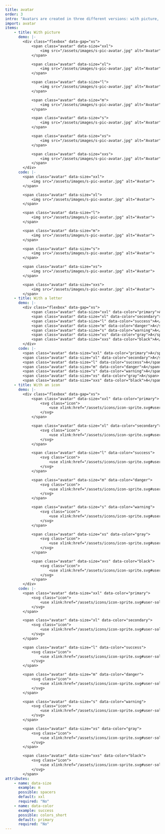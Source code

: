 ```yaml
---
title: avatar
order: 3
intro: "Avatars are created in three different versions: with picture, with a letter and with an icon."
import: avatar
items:
    - title: With picture
      demo: |-
        <div class="flexbox" data-gap="xs">
            <span class="avatar" data-size="xxl">
                <img src="/assets/images/s-pic-avatar.jpg" alt="Avatar">
            </span>

            <span class="avatar" data-size="xl">
                <img src="/assets/images/s-pic-avatar.jpg" alt="Avatar">
            </span>

            <span class="avatar" data-size="l">
                <img src="/assets/images/s-pic-avatar.jpg" alt="Avatar">
            </span>

            <span class="avatar" data-size="m">
                <img src="/assets/images/s-pic-avatar.jpg" alt="Avatar">
            </span>

            <span class="avatar" data-size="s">
                <img src="/assets/images/s-pic-avatar.jpg" alt="Avatar">
            </span>

            <span class="avatar" data-size="xs">
                <img src="/assets/images/s-pic-avatar.jpg" alt="Avatar">
            </span>

            <span class="avatar" data-size="xxs">
                <img src="/assets/images/s-pic-avatar.jpg" alt="Avatar">
            </span>
        </div>
      code: |-
        <span class="avatar" data-size="xxl">
            <img src="/assets/images/s-pic-avatar.jpg" alt="Avatar">
        </span>

        <span class="avatar" data-size="xl">
            <img src="/assets/images/s-pic-avatar.jpg" alt="Avatar">
        </span>

        <span class="avatar" data-size="l">
            <img src="/assets/images/s-pic-avatar.jpg" alt="Avatar">
        </span>

        <span class="avatar" data-size="m">
            <img src="/assets/images/s-pic-avatar.jpg" alt="Avatar">
        </span>

        <span class="avatar" data-size="s">
            <img src="/assets/images/s-pic-avatar.jpg" alt="Avatar">
        </span>

        <span class="avatar" data-size="xs">
            <img src="/assets/images/s-pic-avatar.jpg" alt="Avatar">
        </span>

        <span class="avatar" data-size="xxs">
            <img src="/assets/images/s-pic-avatar.jpg" alt="Avatar">
        </span>
    - title: With a letter
      demo: |-
        <div class="flexbox" data-gap="xs">
            <span class="avatar" data-size="xxl" data-color="primary">A</span>
            <span class="avatar" data-size="xl" data-color="secondary">A</span>
            <span class="avatar" data-size="l" data-color="success">A</span>
            <span class="avatar" data-size="m" data-color="danger">A</span>
            <span class="avatar" data-size="s" data-color="warning">A</span>
            <span class="avatar" data-size="xs" data-color="gray">A</span>
            <span class="avatar" data-size="xxs" data-color="black">A</span>
        </div>
      code: |-
        <span class="avatar" data-size="xxl" data-color="primary">A</span>
        <span class="avatar" data-size="xl" data-color="secondary">A</span>
        <span class="avatar" data-size="l" data-color="success">A</span>
        <span class="avatar" data-size="m" data-color="danger">A</span>
        <span class="avatar" data-size="s" data-color="warning">A</span>
        <span class="avatar" data-size="xs" data-color="gray">A</span>
        <span class="avatar" data-size="xxs" data-color="black">A</span>
    - title: With an icon
      demo: |-
        <div class="flexbox" data-gap="xs">
            <span class="avatar" data-size="xxl" data-color="primary">
                <svg class="icon">
                    <use xlink:href="/assets/icons/icon-sprite.svg#user-solid"></use>
                </svg>
            </span>

            <span class="avatar" data-size="xl" data-color="secondary">
                <svg class="icon">
                    <use xlink:href="/assets/icons/icon-sprite.svg#user-solid"></use>
                </svg>
            </span>

            <span class="avatar" data-size="l" data-color="success">
                <svg class="icon">
                    <use xlink:href="/assets/icons/icon-sprite.svg#user-solid"></use>
                </svg>
            </span>

            <span class="avatar" data-size="m" data-color="danger">
                <svg class="icon">
                    <use xlink:href="/assets/icons/icon-sprite.svg#user-solid"></use>
                </svg>
            </span>

            <span class="avatar" data-size="s" data-color="warning">
                <svg class="icon">
                    <use xlink:href="/assets/icons/icon-sprite.svg#user-solid"></use>
                </svg>
            </span>

            <span class="avatar" data-size="xs" data-color="gray">
                <svg class="icon">
                    <use xlink:href="/assets/icons/icon-sprite.svg#user-solid"></use>
                </svg>
            </span>

            <span class="avatar" data-size="xxs" data-color="black">
                <svg class="icon">
                    <use xlink:href="/assets/icons/icon-sprite.svg#user-solid"></use>
                </svg>
            </span>
        </div>
      code: |-
        <span class="avatar" data-size="xxl" data-color="primary">
            <svg class="icon">
                <use xlink:href="/assets/icons/icon-sprite.svg#user-solid"></use>
            </svg>
        </span>

        <span class="avatar" data-size="xl" data-color="secondary">
            <svg class="icon">
                <use xlink:href="/assets/icons/icon-sprite.svg#user-solid"></use>
            </svg>
        </span>

        <span class="avatar" data-size="l" data-color="success">
            <svg class="icon">
                <use xlink:href="/assets/icons/icon-sprite.svg#user-solid"></use>
            </svg>
        </span>

        <span class="avatar" data-size="m" data-color="danger">
            <svg class="icon">
                <use xlink:href="/assets/icons/icon-sprite.svg#user-solid"></use>
            </svg>
        </span>

        <span class="avatar" data-size="s" data-color="warning">
            <svg class="icon">
                <use xlink:href="/assets/icons/icon-sprite.svg#user-solid"></use>
            </svg>
        </span>

        <span class="avatar" data-size="xs" data-color="gray">
            <svg class="icon">
                <use xlink:href="/assets/icons/icon-sprite.svg#user-solid"></use>
            </svg>
        </span>

        <span class="avatar" data-size="xxs" data-color="black">
            <svg class="icon">
                <use xlink:href="/assets/icons/icon-sprite.svg#user-solid"></use>
            </svg>
        </span>
attributes:
    - name: data-size
      example: m
      possible: spacers
      default: xxl
      required: "No"
    - name: data-color
      example: success
      possible: colors_short
      default: primary
      required: "No"
---
```

